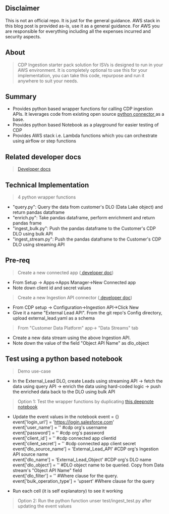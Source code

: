 ## Disclaimer
This is not an official repo. It is just for the general guidance. AWS stack in this blog post is provided as-is, use it as a general guidance. For AWS you are responsible for everything including all the expenses incurred and security aspects. 

## About
> CDP Ingestion starter pack solution for ISVs is designed to run in your AWS environment. It is completely optional to use this for your implementation, you can take this code, repurpose and run it anywhere to suit your needs.

## Summary
- Provides python based wrapper functions for calling CDP ingestion APIs. It leverages code from existing open source <a href="https://developer.salesforce.com/docs/atlas.en-us.c360a_api.meta/c360a_api/c360a_api_python_connector.htm"> python connector </a> as a base.
- Provides python based Notebook as a playground for easier testing of CDP
- Provides AWS stack i.e. Lambda functions which you can orchestrate using airflow or step functions

## Related developer docs
> <a href="https://developer.salesforce.com/docs/atlas.en-us.c360a_api.meta/c360a_api/c360a_api_salesforce_cdp_ingestion.htm">Developer docs</a>

## Technical Implementation
> 4 python wrapper functions  
- "query.py": Query the data from customer's DLO (Data Lake object) and return pandas dataframe
- "enrich.py": Take pandas dataframe, perform enrichment and return pandas frame
- "ingest_bulk.py": Push the pandas dataframe to the Customer's CDP DLO using bulk API
- "ingest_stream.py": Push the pandas dataframe to the Customer's CDP DLO using streaming API

## Pre-req
> Create a new connected app (<a href="https://help.salesforce.com/s/articleView?id=sf.c360_a_create_ingestion_api_connected_app.htm&type=5"> developer doc</a>)     
- From Setup -> Apps->Apps Manager->New Connected app  
- Note down client id and secret values
> Create a new Ingestion API connector (<a href="https://help.salesforce.com/s/articleView?id=sf.c360_a_connect_an_ingestion_source.htm&type=5"> developer doc</a>)   
- From CDP setup -> Configuration->Ingestion API->Click New  
- Give it a name "External Lead API". From the git repo's Config directory, upload external_lead.yaml as a schema  
> From "Customer Data Platform" app-> "Data Streams" tab 
- Create a new data stream using the above Ingestion API. 
- Note down the value of the field "Object API Name" as dlo_object  

## Test using a python based notebook
> Demo use-case  
- In the External_Lead DLO, create Leads using streaming API -> fetch the data using query API -> 
enrich the data using hard-coded logic -> push the enriched data back to the DLO using bulk API

> Option 1: Test the wrapper functions by duplicating <a href="https://deepnote.com/workspace/cdp-ingestion-7ca28564-377d-440f-985c-fdf497ae5659/project/CDP-API-Playground-Public-e2197e5c-b0a2-41be-9887-86d626c3037d/%2Fcdp-ingestion-starter-pack-test-ingest-test-notebook.ipynb"> this deepnote notebook </a>   
- Update the event values in the notebook
event = {}  
event['login_url'] = 'https://login.salesforce.com'   
event['user_name'] = '' #cdp org's username  
event['password'] = '' #cdp org's password  
event['client_id'] = '' #cdp connected app clientid  
event['client_secret'] = '' #cdp connected app client secret  
event['dlo_source_name'] = 'External_Lead_API' #CDP org's Ingestion API source name   
event['dlo_name'] = 'External_Lead_Object' #CDP org's DLO name  
event['dlo_object'] = '' #DLO object name to be queried. Copy from Data stream's "Object API Name" field  
event['dlo_filter'] = '' #Where clause for the query.   
event['bulk_operation_type'] = 'upsert' #Where clause for the query    

- Run each cell (it is self explanatory) to see it working  
> Option 2: Run the python function unser test/ingest_test.py after updating the event values

